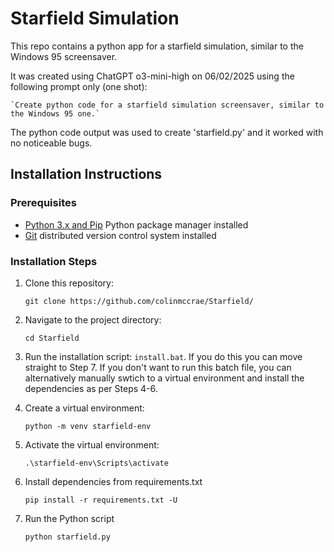 # Starfield Simulation

This repo contains a python app for a starfield simulation, similar to the Windows 95 screensaver.

It was created using ChatGPT o3-mini-high on 06/02/2025 using the following prompt only (one shot):

    `Create python code for a starfield simulation screensaver, similar to the Windows 95 one.`

The python code output was used to create 'starfield.py' and it worked with no noticeable bugs.

## Installation Instructions

### Prerequisites
- [Python 3.x and Pip](https://www.python.org/) Python package manager installed
- [Git](https://git-scm.com/) distributed version control system installed

### Installation Steps

1. Clone this repository:

    `git clone https://github.com/colinmccrae/Starfield/`

2. Navigate to the project directory:

    `cd Starfield`

3. Run the installation script: `install.bat`. If you do this you can move straight to Step 7. If you don't want to run this batch file, you can alternatively manually swtich to a virtual environment and install the dependencies as per Steps 4-6.

4. Create a virtual environment:

    `python -m venv starfield-env`

5. Activate the virtual environment:

    `.\starfield-env\Scripts\activate`

6. Install dependencies from requirements.txt

    `pip install -r requirements.txt -U`

7. Run the Python script

    `python starfield.py`